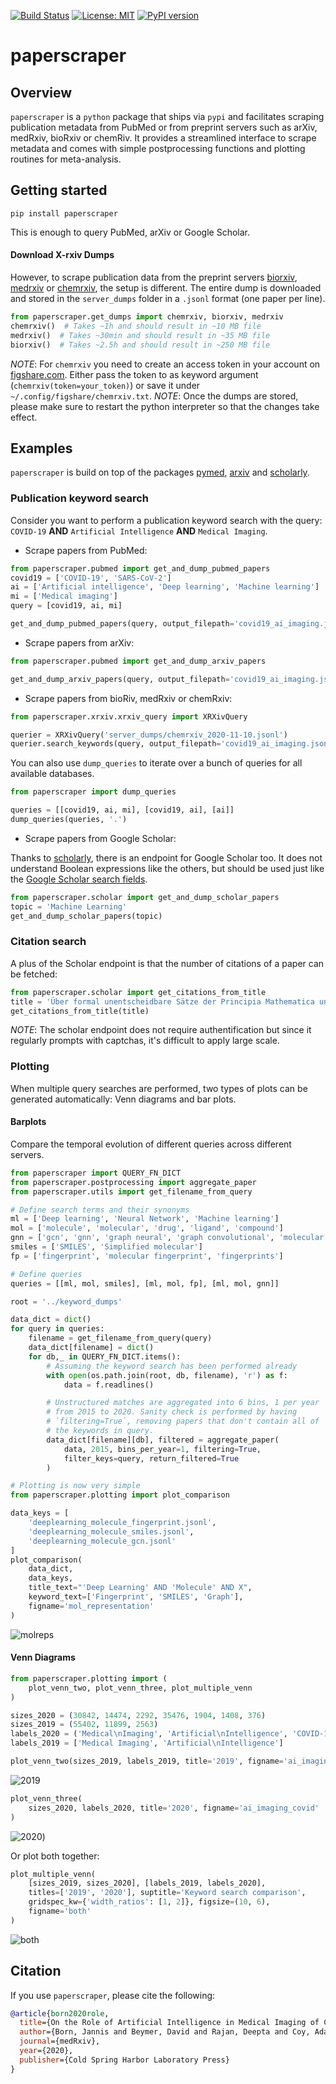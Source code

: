 [![Build Status](https://travis-ci.com/PhosphorylatedRabbits/paperscraper.svg?branch=master)](https://travis-ci.com/PhosphorylatedRabbits/paperscraper)
[![License:
MIT](https://img.shields.io/badge/License-MIT-yellow.svg)](https://opensource.org/licenses/MIT)
[![PyPI version](https://badge.fury.io/py/paperscraper.svg)](https://badge.fury.io/py/paperscraper)

# paperscraper

## Overview

`paperscraper` is a `python` package that ships via `pypi` and facilitates scraping
publication metadata from PubMed or from preprint servers such as arXiv, medRxiv,
bioRxiv or chemRiv. It provides a streamlined interface to scrape metadata and comes
with simple postprocessing functions and plotting routines for meta-analysis.

## Getting started

```console
pip install paperscraper
```

This is enough to query PubMed, arXiv or Google Scholar.

#### Download X-rxiv Dumps

However, to scrape publication data from the preprint servers [biorxiv](https://www.biorxiv.org), [medrxiv](https://www.medrxiv.org) or [chemrxiv](https://chemrxiv.org), the setup is different. The entire dump is downloaded and stored in the `server_dumps` folder in a `.jsonl` format (one paper per line).

```py
from paperscraper.get_dumps import chemrxiv, biorxiv, medrxiv
chemrxiv()  # Takes ~1h and should result in ~10 MB file
medrxiv()  # Takes ~30min and should result in ~35 MB file
biorxiv()  # Takes ~2.5h and should result in ~250 MB file
```

*NOTE*: For `chemrxiv` you need to create an access token in your account on [figshare.com](https://figshare.com/account/applications). Either pass the token to as keyword argument (`chemrxiv(token=your_token)`) or save it under `~/.config/figshare/chemrxiv.txt`.
*NOTE*: Once the dumps are stored, please make sure to restart the python interpreter
so that the changes take effect. 

## Examples

`paperscraper` is build on top of the packages [pymed](https://pypi.org/project/pymed/),
[arxiv](https://pypi.org/project/arxiv/) and [scholarly](https://pypi.org/project/scholarly/). 

### Publication keyword search

Consider you want to perform a publication keyword search with the query:
`COVID-19` **AND** `Artificial Intelligence` **AND** `Medical Imaging`. 

* Scrape papers from PubMed:

```py
from paperscraper.pubmed import get_and_dump_pubmed_papers
covid19 = ['COVID-19', 'SARS-CoV-2']
ai = ['Artificial intelligence', 'Deep learning', 'Machine learning']
mi = ['Medical imaging']
query = [covid19, ai, mi]

get_and_dump_pubmed_papers(query, output_filepath='covid19_ai_imaging.jsonl')
```

* Scrape papers from arXiv:

```py
from paperscraper.pubmed import get_and_dump_arxiv_papers

get_and_dump_arxiv_papers(query, output_filepath='covid19_ai_imaging.jsonl')
```

* Scrape papers from bioRiv, medRxiv or chemRxiv:

```py
from paperscraper.xrxiv.xrxiv_query import XRXivQuery

querier = XRXivQuery('server_dumps/chemrxiv_2020-11-10.jsonl')
querier.search_keywords(query, output_filepath='covid19_ai_imaging.jsonl')
```

You can also use `dump_queries` to iterate over a bunch of queries for all available databases.

```py
from paperscraper import dump_queries

queries = [[covid19, ai, mi], [covid19, ai], [ai]]
dump_queries(queries, '.')
```

* Scrape papers from Google Scholar:

Thanks to [scholarly](https://pypi.org/project/scholarly/), there is an endpoint for Google Scholar too.
It does not understand Boolean expressions like the others, but should be used just like
the [Google Scholar search fields](https://scholar.google.com).

```py
from paperscraper.scholar import get_and_dump_scholar_papers
topic = 'Machine Learning'
get_and_dump_scholar_papers(topic)
```

### Citation search

A plus of the Scholar endpoint is that the number of citations of a paper can be fetched:

```py
from paperscraper.scholar import get_citations_from_title
title = 'Über formal unentscheidbare Sätze der Principia Mathematica und verwandter Systeme I.'
get_citations_from_title(title)
```

*NOTE*: The scholar endpoint does not require authentification but since it regularly
prompts with captchas, it's difficult to apply large scale.

### Plotting

When multiple query searches are performed, two types of plots can be generated
automatically: Venn diagrams and bar plots.

#### Barplots

Compare the temporal evolution of different queries across different servers.

```py
from paperscraper import QUERY_FN_DICT
from paperscraper.postprocessing import aggregate_paper
from paperscraper.utils import get_filename_from_query

# Define search terms and their synonyms
ml = ['Deep learning', 'Neural Network', 'Machine learning']
mol = ['molecule', 'molecular', 'drug', 'ligand', 'compound']
gnn = ['gcn', 'gnn', 'graph neural', 'graph convolutional', 'molecular graph']
smiles = ['SMILES', 'Simplified molecular']
fp = ['fingerprint', 'molecular fingerprint', 'fingerprints']

# Define queries
queries = [[ml, mol, smiles], [ml, mol, fp], [ml, mol, gnn]]

root = '../keyword_dumps'

data_dict = dict()
for query in queries:
    filename = get_filename_from_query(query)
    data_dict[filename] = dict()
    for db,_ in QUERY_FN_DICT.items():
        # Assuming the keyword search has been performed already
        with open(os.path.join(root, db, filename), 'r') as f:
            data = f.readlines()

        # Unstructured matches are aggregated into 6 bins, 1 per year
        # from 2015 to 2020. Sanity check is performed by having 
        # `filtering=True`, removing papers that don't contain all of
        # the keywords in query.
        data_dict[filename][db], filtered = aggregate_paper(
            data, 2015, bins_per_year=1, filtering=True,
            filter_keys=query, return_filtered=True
        )

# Plotting is now very simple
from paperscraper.plotting import plot_comparison

data_keys = [
    'deeplearning_molecule_fingerprint.jsonl',
    'deeplearning_molecule_smiles.jsonl', 
    'deeplearning_molecule_gcn.jsonl'
]
plot_comparison(
    data_dict,
    data_keys,
    title_text="'Deep Learning' AND 'Molecule' AND X",
    keyword_text=['Fingerprint', 'SMILES', 'Graph'],
    figname='mol_representation'
)
```

![molreps](https://github.com/PhosphorylatedRabbits/paperscraper/blob/master/assets/molreps.png "MolReps")


#### Venn Diagrams

```py
from paperscraper.plotting import (
    plot_venn_two, plot_venn_three, plot_multiple_venn
)

sizes_2020 = (30842, 14474, 2292, 35476, 1904, 1408, 376)
sizes_2019 = (55402, 11899, 2563)
labels_2020 = ('Medical\nImaging', 'Artificial\nIntelligence', 'COVID-19')
labels_2019 = ['Medical Imaging', 'Artificial\nIntelligence']

plot_venn_two(sizes_2019, labels_2019, title='2019', figname='ai_imaging')
```

![2019](https://github.com/PhosphorylatedRabbits/paperscraper/blob/master/assets/ai_imaging.png "2019")


```py
plot_venn_three(
    sizes_2020, labels_2020, title='2020', figname='ai_imaging_covid'
)
```

![2020](https://github.com/PhosphorylatedRabbits/paperscraper/blob/master/assets/ai_imaging_covid.png "2020"))

Or plot both together:

```py
plot_multiple_venn(
    [sizes_2019, sizes_2020], [labels_2019, labels_2020], 
    titles=['2019', '2020'], suptitle='Keyword search comparison', 
    gridspec_kw={'width_ratios': [1, 2]}, figsize=(10, 6),
    figname='both'
)
```

![both](https://github.com/PhosphorylatedRabbits/paperscraper/blob/master/assets/both.png "Both")



## Citation
If you use `paperscraper`, please cite the following:

```bib
@article{born2020role,
  title={On the Role of Artificial Intelligence in Medical Imaging of COVID-19},
  author={Born, Jannis and Beymer, David and Rajan, Deepta and Coy, Adam and Mukherjee, Vandana V and Manica, Matteo and Prasanna, Prasanth and Ballah, Deddeh and Shah, Pallav L and Karteris, Emmanouil and others},
  journal={medRxiv},
  year={2020},
  publisher={Cold Spring Harbor Laboratory Press}
}
```